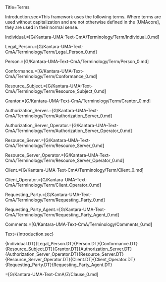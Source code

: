 Title=Terms

Introduction.sec=This framework uses the following terms. Where terms are used without capitalization and are not otherwise defined in the [UMAcore], they are used in their normal sense.


Individual.=[G/Kantara-UMA-Text-CmA/Terminology/Term/Individual_0.md]

Legal_Person.=[G/Kantara-UMA-Text-CmA/Terminology/Term/Legal_Person_0.md]

Person.=[G/Kantara-UMA-Text-CmA/Terminology/Term/Person_0.md]

Conformance.=[G/Kantara-UMA-Text-CmA/Terminology/Term/Conformance_0.md]

Resource_Subject.=[G/Kantara-UMA-Text-CmA/Terminology/Term/Resource_Subject_0.md]

Grantor.=[G/Kantara-UMA-Text-CmA/Terminology/Term/Grantor_0.md]

Authorization_Server.=[G/Kantara-UMA-Text-CmA/Terminology/Term/Authorization_Server_0.md]

Authorization_Server_Operator.=[G/Kantara-UMA-Text-CmA/Terminology/Term/Authorization_Server_Operator_0.md]

Resource_Server.=[G/Kantara-UMA-Text-CmA/Terminology/Term/Resource_Server_0.md]

Resource_Server_Operator.=[G/Kantara-UMA-Text-CmA/Terminology/Term/Resource_Server_Operator_0.md]

Client.=[G/Kantara-UMA-Text-CmA/Terminology/Term/Client_0.md]

Client_Operator.=[G/Kantara-UMA-Text-CmA/Terminology/Term/Client_Operator_0.md]

Requesting_Party.=[G/Kantara-UMA-Text-CmA/Terminology/Term/Requesting_Party_0.md]

Requesting_Party_Agent.=[G/Kantara-UMA-Text-CmA/Terminology/Term/Requesting_Party_Agent_0.md]

Comments.=[G/Kantara-UMA-Text-CmA/Terminology/Comments_0.md]

Text={Introduction.sec}<dl><dl>{Individual.DT}{Legal_Person.DT}{Person.DT}{Conformance.DT}{Resource_Subject.DT}{Grantor.DT}{Authorization_Server.DT}{Authorization_Server_Operator.DT}{Resource_Server.DT}{Resource_Server_Operator.DT}{Client.DT}{Client_Operator.DT}{Requesting_Party.DT}{Requesting_Party_Agent.DT}</dl></dl>

=[G/Kantara-UMA-Text-CmA/Z/Clause_0.md]
